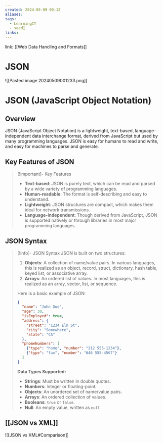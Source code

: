 ```yaml
---
created: 2024-05-09 00:12
aliases: 
tags:
  - LearningIT
  - seed🌱
links:
---
```


link: [[Web Data Handling and Formats]]

# JSON

![[Pasted image 20240509001233.png]]
# JSON (JavaScript Object Notation)

## Overview

JSON (JavaScript Object Notation) is a lightweight, text-based, language-independent data interchange format, derived from JavaScript but used by many programming languages. JSON is easy for humans to read and write, and easy for machines to parse and generate.

## Key Features of JSON

> [!important]- Key Features
> - **Text-based**: JSON is purely text, which can be read and parsed by a wide variety of programming languages.
> - **Human-readable**: The format is self-describing and easy to understand.
> - **Lightweight**: JSON structures are compact, which makes them ideal for network transmissions.
> - **Language-Independent**: Though derived from JavaScript, JSON is supported natively or through libraries in most major programming languages.
> 

## JSON Syntax

> [!info]- JSON Syntax
> JSON is built on two structures:
> 
> 1. **Objects**: A collection of name/value pairs. In various languages, this is realized as an object, record, struct, dictionary, hash table, keyed list, or associative array.
> 2. **Arrays**: An ordered list of values. In most languages, this is realized as an array, vector, list, or sequence.
> 
> Here is a basic example of JSON:
> 
> ```json
> {
>   "name": "John Doe",
>   "age": 30,
>   "isEmployed": true,
>   "address": {
>     "street": "1234 Elm St",
>     "city": "Somewhere",
>     "state": "CA"
>   },
>   "phoneNumbers": [
>     {"type": "home", "number": "212 555-1234"},
>     {"type": "fax", "number": "646 555-4567"}
>   ]
> }
> ```
> 
> **Data Types Supported:**
> - **Strings**: Must be written in double quotes.
> - **Numbers**: Integer or floating-point.
> - **Objects**: An unordered set of name/value pairs.
> - **Arrays**: An ordered collection of values.
> - **Booleans**: `true` or `false`.
> - **Null**: An empty value, written as `null`

## [[JSON vs XML]]
![[JSON vs XML#Comparison]]